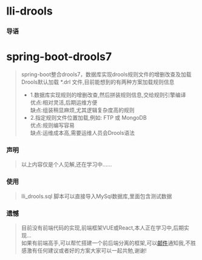 # lli-drools

### 导语
# spring-boot-drools7
> spring-boot整合drools7，数据库实现drools规则文件的增删改查及加载  
> Drools默认加载 *.drl 文件,目前能想到的有两种方案加载规则信息  
> * 1.数据库实现规则的增删改查,然后拼装规则信息,交给规则引擎编译  
     优点:相对灵活,后期运维方便  
     缺点:组装稍显麻烦,尤其逻辑复杂度高的规则  
> * 2.指定规则文件位置加载,例如: FTP 或 MongoDB  
     优点:规则编写容易  
     缺点:运维成本高,需要运维人员会Drools语法

### 声明
> 以上内容仅是个人见解,还在学习中......

### 使用
> lli_drools.sql 脚本可以直接导入MySql数据库,里面包含测试数据  

### 遗憾
> 目前没有前端代码的实现,前端框架VUE或React,本人正在学习中,后期实现...  
如果有前端高手,可以帮忙搭建一个前后端分离的框架,可以[邮件](812080908@qq.com)通知我,不胜感激有任何建议或者好的方案大家可以一起共勉,谢谢!